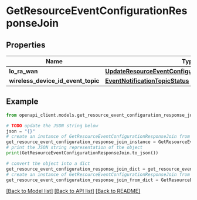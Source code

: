 # GetResourceEventConfigurationResponseJoin


## Properties

Name | Type | Description | Notes
------------ | ------------- | ------------- | -------------
**lo_ra_wan** | [**UpdateResourceEventConfigurationRequestJoinLoRaWAN**](UpdateResourceEventConfigurationRequestJoinLoRaWAN.md) |  | [optional] 
**wireless_device_id_event_topic** | [**EventNotificationTopicStatus**](EventNotificationTopicStatus.md) |  | [optional] 

## Example

```python
from openapi_client.models.get_resource_event_configuration_response_join import GetResourceEventConfigurationResponseJoin

# TODO update the JSON string below
json = "{}"
# create an instance of GetResourceEventConfigurationResponseJoin from a JSON string
get_resource_event_configuration_response_join_instance = GetResourceEventConfigurationResponseJoin.from_json(json)
# print the JSON string representation of the object
print(GetResourceEventConfigurationResponseJoin.to_json())

# convert the object into a dict
get_resource_event_configuration_response_join_dict = get_resource_event_configuration_response_join_instance.to_dict()
# create an instance of GetResourceEventConfigurationResponseJoin from a dict
get_resource_event_configuration_response_join_from_dict = GetResourceEventConfigurationResponseJoin.from_dict(get_resource_event_configuration_response_join_dict)
```
[[Back to Model list]](../README.md#documentation-for-models) [[Back to API list]](../README.md#documentation-for-api-endpoints) [[Back to README]](../README.md)


